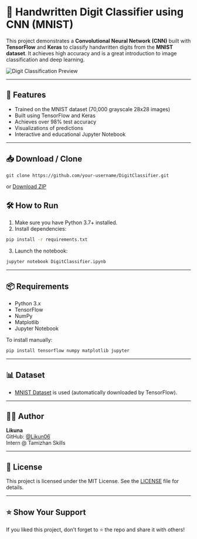 
# 🧠 Handwritten Digit Classifier using CNN (MNIST)

This project demonstrates a **Convolutional Neural Network (CNN)** built with **TensorFlow** and **Keras** to classify handwritten digits from the **MNIST dataset**. It achieves high accuracy and is a great introduction to image classification and deep learning.

![Digit Classification Preview](https://upload.wikimedia.org/wikipedia/commons/2/27/MnistExamples.png)

---

## 🚀 Features

- Trained on the MNIST dataset (70,000 grayscale 28x28 images)
- Built using TensorFlow and Keras
- Achieves over 98% test accuracy
- Visualizations of predictions
- Interactive and educational Jupyter Notebook

---

## 📥 Download / Clone

```
git clone https://github.com/your-username/DigitClassifier.git
```

or [Download ZIP](https://github.com/Likuna06/DigitClassifier/archive/refs/heads/main.zip)


## 🛠️ How to Run

1. Make sure you have Python 3.7+ installed.
2. Install dependencies:

```bash
pip install -r requirements.txt
```

3. Launch the notebook:

```bash
jupyter notebook DigitClassifier.ipynb
```

---

## 📦 Requirements

- Python 3.x
- TensorFlow
- NumPy
- Matplotlib
- Jupyter Notebook

To install manually:

```bash
pip install tensorflow numpy matplotlib jupyter
```

---

## 📊 Dataset

- [MNIST Dataset](http://yann.lecun.com/exdb/mnist/) is used (automatically downloaded by TensorFlow).

---

## 🙋‍♂️ Author

**Likuna**  
GitHub: [@Likun06](https://github.com/Likuna06)  
Intern @ Tamizhan Skills

---

## 📄 License

This project is licensed under the MIT License. See the [LICENSE](LICENSE) file for details.

---

## ⭐️ Show Your Support

If you liked this project, don’t forget to ⭐️ the repo and share it with others!
